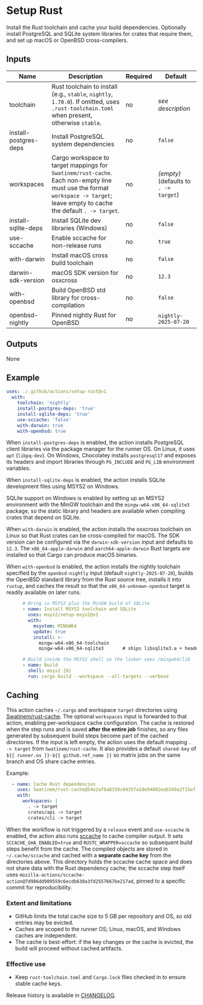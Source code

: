 # Setup Rust

Install the Rust toolchain and cache your build dependencies. Optionally
install PostgreSQL and SQLite system libraries for crates that require
them, and set up macOS or OpenBSD cross-compilers.

## Inputs

| Name | Description | Required | Default |
| --- | --- | --- | --- |
| toolchain | Rust toolchain to install (e.g., `stable`, `nightly`, `1.70.0`). If omitted, uses `.rust-toolchain.toml` when present, otherwise `stable`. | no | _see description_ |
| install-postgres-deps | Install PostgreSQL system dependencies | no | `false` |
| workspaces | Cargo workspace to target mappings for `Swatinem/rust-cache`. Each non-empty line must use the format `workspace -> target`; leave empty to cache the default `. -> target`. | no | _(empty)_ (defaults to `. -> target`) |
| install-sqlite-deps | Install SQLite dev libraries (Windows) | no | `false` |
| use-sccache | Enable sccache for non-release runs | no | `true` |
| with-darwin | Install macOS cross build toolchain | no | `false` |
| darwin-sdk-version | macOS SDK version for osxcross | no | `12.3` |
| with-openbsd | Build OpenBSD std library for cross-compilation | no | `false` |
| openbsd-nightly | Pinned nightly Rust for OpenBSD | no | `nightly-2025-07-20` |

## Outputs

None

## Example

```yaml
uses: ./.github/actions/setup-rust@v1
  with:
    toolchain: 'nightly'
    install-postgres-deps: 'true'
    install-sqlite-deps: 'true'
    use-sccache: 'false'
    with-darwin: true
    with-openbsd: true
```

When `install-postgres-deps` is enabled, the action installs PostgreSQL
client libraries via the package manager for the runner OS. On Linux,
it uses `apt` (`libpq-dev`). On Windows, Chocolatey installs
`postgresql17` and exposes its headers and import libraries through
`PG_INCLUDE` and `PG_LIB` environment variables.

When `install-sqlite-deps` is enabled, the action installs SQLite
development files using MSYS2 on Windows.

SQLite support on Windows is enabled by setting up an MSYS2 environment
with the MinGW toolchain and the `mingw-w64-x86_64-sqlite3` package,
so the static library and headers are available when compiling crates that
depend on SQLite.

When `with-darwin` is enabled, the action installs the osxcross toolchain on
Linux so that Rust crates can be cross-compiled for macOS. The SDK version can
be configured via the `darwin-sdk-version` input and defaults to `12.3`. The
`x86_64-apple-darwin` and `aarch64-apple-darwin` Rust targets are installed so
that Cargo can produce macOS binaries.

When `with-openbsd` is enabled, the action installs the nightly toolchain
specified by the `openbsd-nightly` input (default `nightly-2025-07-20`), builds
the OpenBSD standard library from the Rust source tree, installs it into
`rustup`, and caches the result so that the `x86_64-unknown-openbsd` target is
readily available on later runs.

```yaml
      # Bring in MSYS2 plus the MinGW build of SQLite
      - name: Install MSYS2 toolchain and SQLite
        uses: msys2/setup-msys2@v2
        with:
          msystem: MINGW64
          update: true
          install: >-
            mingw-w64-x86_64-toolchain
            mingw-w64-x86_64-sqlite3       # ships libsqlite3.a + headers

      # Build inside the MSYS2 shell so the linker sees /mingw64/lib
      - name: Build
        shell: msys2 {0}
        run: cargo build --workspace --all-targets --verbose
```

## Caching

This action caches `~/.cargo` and workspace `target` directories using
[Swatinem/rust-cache](https://github.com/Swatinem/rust-cache). The optional
`workspaces` input is forwarded to that action, enabling per-workspace cache
configuration. The cache is restored when the step runs and is saved **after
the entire job** finishes, so any files generated by subsequent build steps
become part of the cached directories. If the input is left empty, the action
uses the default mapping `. -> target` from `Swatinem/rust-cache`. It also
provides a default `shared-key` of `${{ runner.os }}-${{ github.ref_name }}` so
matrix jobs on the same branch and OS share cache entries.

Example:

```yaml
  - name: Cache Rust dependencies
    uses: Swatinem/rust-cache@54e2af0a8339c0435fa1de94002eab349a2f15ef
    with:
      workspaces: |
        . -> target
        crates/api -> target
        crates/cli -> target
```

When the workflow is not triggered by a `release` event and `use-sccache` is
enabled, the action also runs [sccache](https://github.com/mozilla/sccache) to
cache compiler output. It sets `SCCACHE_GHA_ENABLED=true` and
`RUSTC_WRAPPER=sccache` so subsequent build steps benefit from the cache. The
compiled objects are stored in `~/.cache/sccache` and cached with a **separate
cache key** from the directories above. This directory holds the sccache cache
space and does not share data with the Rust dependency cache; the sccache step
itself uses
`mozilla-actions/sccache-action@7d986dd989559c6ecdb630a3fd2557667be217ad`,
pinned to a specific commit for reproducibility.

### Extent and limitations

- GitHub limits the total cache size to 5 GB per repository and OS, so old
  entries may be evicted.
- Caches are scoped to the runner OS; Linux, macOS, and Windows caches are
  independent.
- The cache is best-effort: if the key changes or the cache is evicted, the
  build will proceed without cached artifacts.

### Effective use

- Keep `rust-toolchain.toml` and `Cargo.lock` files checked in to ensure stable
  cache keys.

Release history is available in [CHANGELOG](CHANGELOG.md).

